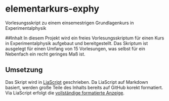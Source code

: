 # elementarkurs-exphy
Vorlesungsskript zu einem einsemestrigen Grundlagenkurs in Experimentalphysik

##Inhalt
In diesem Projekt wird ein freies Vorlesungsskriptum für einen Kurs in Experimentalphysik aufgebaut und bereitgestellt.
Das Skriptum ist ausgelegt für einen Umfang von 15 Vorlesungen, was selbst für ein Nebenfach ein recht geringes Maß ist.

## Umsetzung
Das Skript wird in [LiaScript](https://liascript.github.io/) geschrieben.
Da LiaScript auf Markdown basiert, werden große Teile des Inhalts bereits auf GitHub korekt formatiert.
Via LiaScript erfolgt die [vollständige formatierte Anzeige](https://liascript.github.io/course/?https://github.com/HerbertSchletter/elementarkurs-exphy/blob/main/skriptum.md).

